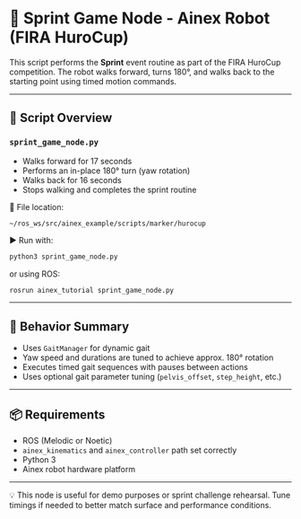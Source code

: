 # 🏃 Sprint Game Node - Ainex Robot (FIRA HuroCup)

This script performs the **Sprint** event routine as part of the FIRA HuroCup competition. The robot walks forward, turns 180°, and walks back to the starting point using timed motion commands.

---

## 🚀 Script Overview

### `sprint_game_node.py`

- Walks forward for 17 seconds
- Performs an in-place 180° turn (yaw rotation)
- Walks back for 16 seconds
- Stops walking and completes the sprint routine

📍 File location:
```
~/ros_ws/src/ainex_example/scripts/marker/hurocup
```

▶️ Run with:
```bash
python3 sprint_game_node.py
```
or using ROS:
```bash
rosrun ainex_tutorial sprint_game_node.py
```

---

## 🧠 Behavior Summary

- Uses `GaitManager` for dynamic gait
- Yaw speed and durations are tuned to achieve approx. 180° rotation
- Executes timed gait sequences with pauses between actions
- Uses optional gait parameter tuning (`pelvis_offset`, `step_height`, etc.)

---

## 📦 Requirements

- ROS (Melodic or Noetic)
- `ainex_kinematics` and `ainex_controller` path set correctly
- Python 3
- Ainex robot hardware platform

---

💡 This node is useful for demo purposes or sprint challenge rehearsal. Tune timings if needed to better match surface and performance conditions.
